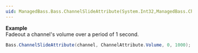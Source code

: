 ```yaml
---
uid: ManagedBass.Bass.ChannelSlideAttribute(System.Int32,ManagedBass.ChannelAttribute,System.Single,System.Int32)
---
```


**Example**  
Fadeout a channel's volume over a period of 1 second.

```csharp
Bass.ChannelSlideAttribute(channel, ChannelAttribute.Volume, 0, 1000);
```